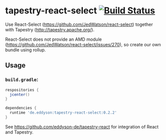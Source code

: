 # tapestry-react-select [![Build Status](https://travis-ci.org/eddyson-de/tapestry-react-select.svg?branch=master)](https://travis-ci.org/eddyson-de/tapestry-react)

Use React-Select (https://github.com/JedWatson/react-select) together with Tapestry (http://tapestry.apache.org/).

React-Select does not provide an AMD module (https://github.com/JedWatson/react-select/issues/270), so create our own bundle using rollup.

## Usage


### `build.gradle`:
```groovy
respositories {
  jcenter()
}

dependencies {
  runtime 'de.eddyson:tapestry-react-select:0.2.2'
}

```

See https://github.com/eddyson-de/tapestry-react for integration of React and Tapestry.
